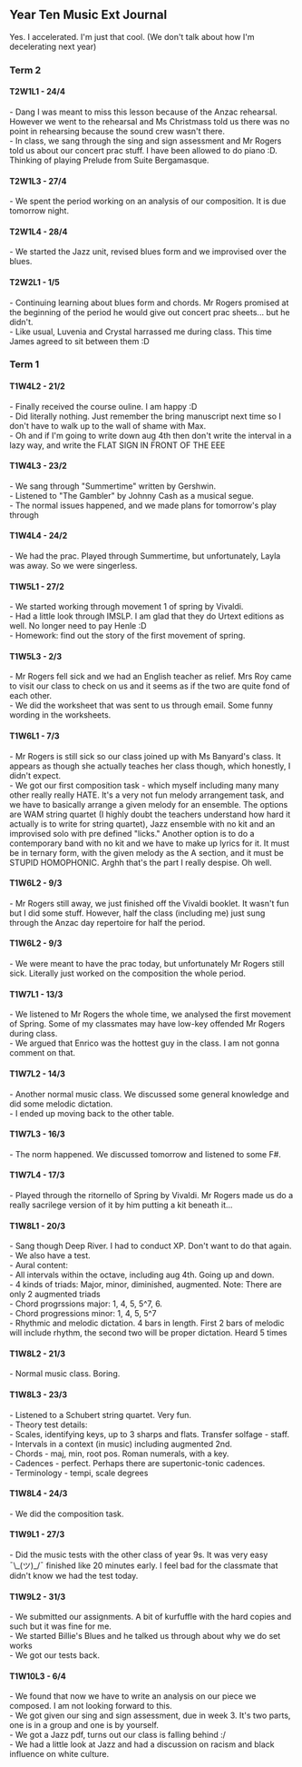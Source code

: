<body>
  <h2>Year Ten Music Ext Journal</h2>
  <p>Yes. I accelerated. I'm just that cool. (We don't talk about how I'm decelerating next year)</p>
  <h3>Term 2</h3>
  <h4>T2W1L1 - 24/4</h4>
  <p>- Dang I was meant to miss this lesson because of the Anzac rehearsal. However we went to the rehearsal and Ms Christmass told us there was no point in rehearsing because the sound crew wasn't there.<br>- In class, we sang through the sing and sign assessment and Mr Rogers told us about our concert prac stuff. I have been allowed to do piano :D. Thinking of playing Prelude from Suite Bergamasque.</p>
  <h4>T2W1L3 - 27/4</h4>
  <p>- We spent the period working on an analysis of our composition. It is due tomorrow night.</p>
  <h4>T2W1L4 - 28/4</h4>
  <p>- We started the Jazz unit, revised blues form and we improvised over the blues.</p>
  <h4>T2W2L1 - 1/5</h4>
  <p>- Continuing learning about blues form and chords. Mr Rogers promised at the beginning of the period he would give out concert prac sheets... but he didn't.<br>- Like usual, Luvenia and Crystal harrassed me during class. This time James agreed to sit between them :D</p>






  <h3>Term 1</h3>
  <h4>T1W4L2 - 21/2</h4>
  <p>- Finally received the course ouline. I am happy :D<br>- Did literally nothing. Just remember the bring manuscript next time so I don't have to walk up to the wall of shame with Max.<br>- Oh and if I'm going to write down aug 4th then don't write the interval in a lazy way, and write the FLAT SIGN IN FRONT OF THE EEE</p>
  <h4>T1W4L3 - 23/2</h4>
  <p>- We sang through "Summertime" written by Gershwin.<br>- Listened to "The Gambler" by Johnny Cash as a musical segue.<br>- The normal issues happened, and we made plans for tomorrow's play through</p>
  <h4>T1W4L4 - 24/2</h4>
  <p>- We had the prac. Played through Summertime, but unfortunately, Layla was away. So we were singerless.</p>
  <h4>T1W5L1 - 27/2</h4>
  <p>- We started working through movement 1 of spring by Vivaldi.<br>- Had a little look through IMSLP. I am glad that they do Urtext editions as well. No longer need to pay Henle :D<br>- Homework: find out the story of the first movement of spring.</p>
  <h4>T1W5L3 - 2/3</h4>
  <p>- Mr Rogers fell sick and we had an English teacher as relief. Mrs Roy came to visit our class to check on us and it seems as if the two are quite fond of each other.<br>- We did the worksheet that was sent to us through email. Some funny wording in the worksheets.</p>
  <h4>T1W6L1 - 7/3</h4>
  <p>- Mr Rogers is still sick so our class joined up with Ms Banyard's class. It appears as though she actually teaches her class though, which honestly, I didn't expect.<br>- We got our first composition task - which myself including many many other really really HATE. It's a very not fun melody arrangement task, and we have to basically arrange a given melody for an ensemble. The options are WAM string quartet (I highly doubt the teachers understand how hard it actually is to write for string quartet), Jazz ensemble with no kit and an improvised solo with pre defined "licks." Another option is to do a contemporary band with no kit and we have to make up lyrics for it. It must be in ternary form, with the given melody as the A section, and it must be STUPID HOMOPHONIC. Arghh that's the part I really despise. Oh well.</p>
  <h4>T1W6L2 - 9/3</h4>
  <p>- Mr Rogers still away, we just finished off the Vivaldi booklet. It wasn't fun but I did some stuff. However, half the class (including me) just sung through the Anzac day repertoire for half the period.</p>
  <h4>T1W6L2 - 9/3</h4>
  <p>- We were meant to have the prac today, but unfortunately Mr Rogers still sick. Literally just worked on the composition the whole period.</p>
  <h4>T1W7L1 - 13/3</h4>
  <p>- We listened to Mr Rogers the whole time, we analysed the first movement of Spring. Some of my classmates may have low-key offended Mr Rogers during class.<br>- We argued that Enrico was the hottest guy in the class. I am not gonna comment on that.</p>
  <h4>T1W7L2 - 14/3</h4>
  <p>- Another normal music class. We discussed some general knowledge and did some melodic dictation.<br>- I ended up moving back to the other table.</p>
  <h4>T1W7L3 - 16/3</h4>
  <p>- The norm happened. We discussed tomorrow and listened to some F#.</p>
  <h4>T1W7L4 - 17/3</h4>
  <p>- Played through the ritornello of Spring by Vivaldi. Mr Rogers made us do a really sacrilege version of it by him putting a kit beneath it...</p>
  <h4>T1W8L1 - 20/3</h4>
  <p>- Sang though Deep River. I had to conduct XP. Don't want to do that again.<br>- We also have a test.<br>- Aural content:<br>   - All intervals within the octave, including aug 4th. Going up and down.<br>   - 4 kinds of triads: Major, minor, diminished, augmented. Note: There are only 2 augmented triads<br>   - Chord progrssions major: 1, 4, 5, 5^7, 6.<br>   - Chord progressions minor: 1, 4, 5, 5^7<br>   - Rhythmic and melodic dictation. 4 bars in length. First 2 bars of melodic will include rhythm, the second two will be proper dictation. Heard 5 times</p>
  <h4>T1W8L2 - 21/3</h4>
  <p>- Normal music class. Boring.</p>
  <h4>T1W8L3 - 23/3</h4>
  <p>- Listened to a Schubert string quartet. Very fun.<br>- Theory test details:<br>- Scales, identifying keys, up to 3 sharps and flats. Transfer solfage - staff.<br>- Intervals in a context (in music) including augmented 2nd.<br>- Chords - maj, min, root pos. Roman numerals, with a key.<br>- Cadences - perfect. Perhaps there are supertonic-tonic cadences.<br>- Terminology - tempi, scale degrees</p>
  <h4>T1W8L4 - 24/3</h4>
  <p>- We did the composition task.</p>
  <h4>T1W9L1 - 27/3</h4>
  <p>- Did the music tests with the other class of year 9s. It was very easy ¯\_(ツ)_/¯ finished like 20 minutes early. I feel bad for the classmate that didn't know we had the test today.</p>
  <h4>T1W9L2 - 31/3</h4>
  <p>- We submitted our assignments. A bit of kurfuffle with the hard copies and such but it was fine for me.<br>- We started Billie's Blues and he talked us through about why we do set works<br>- We got our tests back.</p>
  <h4>T1W10L3 - 6/4</h4>
  <p>- We found that now we have to write an analysis on our piece we composed. I am not looking forward to this.<br>- We got given our sing and sign assessment, due in week 3. It's two parts, one is in a group and one is by yourself.<br>- We got a Jazz pdf, turns out our class is falling behind :/<br>- We had a little look at Jazz and had a discussion on racism and black influence on white culture.</p>
</body>